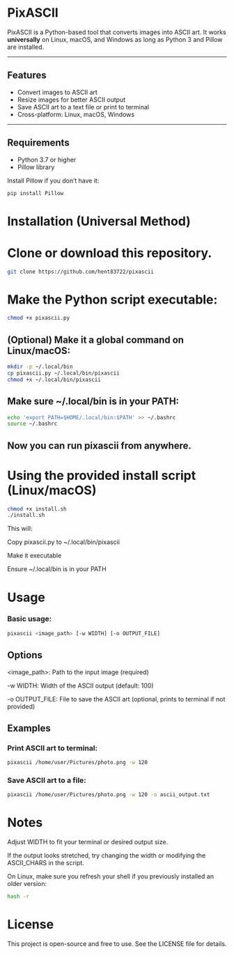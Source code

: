 # PixASCII

PixASCII is a Python-based tool that converts images into ASCII art. It works **universally** on Linux, macOS, and Windows as long as Python 3 and Pillow are installed.

---

## Features

- Convert images to ASCII art
- Resize images for better ASCII output
- Save ASCII art to a text file or print to terminal
- Cross-platform: Linux, macOS, Windows

---

## Requirements

- Python 3.7 or higher
- Pillow library

Install Pillow if you don’t have it:

```bash
pip install Pillow
```
# Installation (Universal Method)

# Clone or download this repository.

```bash
git clone https://github.com/hent83722/pixascii
```

# Make the Python script executable:

```bash
chmod +x pixascii.py
```

## (Optional) Make it a global command on Linux/macOS:

```bash
mkdir -p ~/.local/bin
cp pixascii.py ~/.local/bin/pixascii
chmod +x ~/.local/bin/pixascii
```

## Make sure ~/.local/bin is in your PATH:

```bash
echo 'export PATH=$HOME/.local/bin:$PATH' >> ~/.bashrc
source ~/.bashrc
```

## Now you can run pixascii from anywhere.

# Using the provided install script (Linux/macOS)

```bash
chmod +x install.sh
./install.sh
```

This will:

Copy pixascii.py to ~/.local/bin/pixascii

Make it executable

Ensure ~/.local/bin is in your PATH

# Usage

### Basic usage:

```bash
pixascii <image_path> [-w WIDTH] [-o OUTPUT_FILE]
```
## Options

<image_path>: Path to the input image (required)

-w WIDTH: Width of the ASCII output (default: 100)

-o OUTPUT_FILE: File to save the ASCII art (optional, prints to terminal if not provided)


## Examples

### Print ASCII art to terminal:

```bash
pixascii /home/user/Pictures/photo.png -w 120
```
### Save ASCII art to a file:

```bash
pixascii /home/user/Pictures/photo.png -w 120 -o ascii_output.txt
```

# Notes

Adjust WIDTH to fit your terminal or desired output size.

If the output looks stretched, try changing the width or modifying the ASCII_CHARS in the script.

On Linux, make sure you refresh your shell if you previously installed an older version:

```bash
hash -r
```

# License 
This project is open-source and free to use. See the LICENSE file for details.
